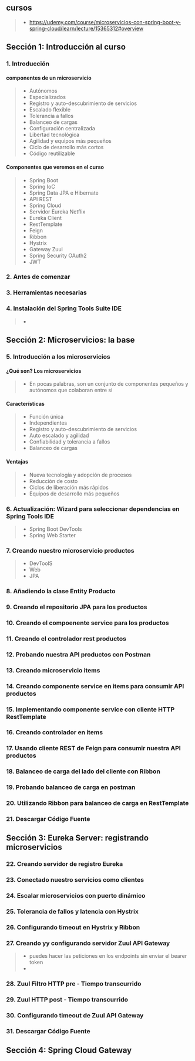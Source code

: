 
## cursos
>- https://udemy.com/course/microservicios-con-spring-boot-y-spring-cloud/learn/lecture/15365312#overview

## Sección 1: Introducción al curso


### 1. Introducción

#### componentes de un microservicio
>- Autónomos
>- Especializados
>- Registro y auto-descubrimiento de servicios
>- Escalado flexible
>- Tolerancia a fallos
>- Balanceo de cargas
>- Configuración centralizada
>- Libertad tecnológica
>- Agilidad y equipos más pequeños
>- Ciclo de desarrollo más cortos
>- Código reutilizable

#### Componentes que veremos en el curso
>- Spring Boot
>- Spring IoC
>- Spring Data JPA e Hibernate
>- API REST
>- Spring Cloud
>- Servidor Eureka Netflix
>- Eureka Client
>- RestTemplate
>- Feign
>- Ribbon
>- Hystrix
>- Gateway Zuul
>- Spring Security OAuth2
>- JWT


### 2. Antes de comenzar


### 3. Herramientas necesarias


### 4. Instalación del Spring Tools Suite IDE
>- 

## Sección 2: Microservicios: la base

### 5. Introducción a los microservicios

#### ¿Qué son? Los microservicios
>- En pocas palabras, son un conjunto de componentes pequeños y autónomos que colaboran entre si

#### Características
>- Función única
>- Independientes
>- Registro y auto-descubrimiento de servicios
>- Auto escalado y agilidad
>- Confiabilidad y tolerancia a fallos
>- Balanceo de cargas

#### Ventajas
>- Nueva tecnología y adopción de procesos
>- Reducción de costo
>- Ciclos de liberación más rápidos
>- Equipos de desarrollo más pequeños


### 6. Actualización: Wizard para seleccionar dependencias en Spring Tools IDE
>- Spring Boot DevTools
>- Spring Web Starter

### 7. Creando nuestro microservicio productos
>- DevToolS
>- Web
>- JPA


### 8. Añadiendo la clase Entity Producto

### 9. Creando el repositorio JPA para los productos

### 10. Creando el compoenente service para los productos

### 11. Creando el controlador rest productos

### 12. Probando nuestra API productos con Postman

### 13. Creando microservicio items

### 14. Creando componente service en items para consumir API productos

### 15. Implementando componente service con cliente HTTP RestTemplate

### 16. Creando controlador en items

### 17. Usando cliente REST de Feign para consumir nuestra API productos

### 18. Balanceo de carga del lado del cliente con Ribbon

### 19. Probando balanceo de carga en postman

### 20. Utilizando Ribbon para balanceo de carga en RestTemplate

### 21. Descargar Código Fuente

## Sección 3: Eureka Server: registrando microservicios

### 22. Creando servidor de registro Eureka

### 23. Conectado nuestro servicios como clientes

### 24. Escalar microservicios con puerto dinámico

### 25. Tolerancia de fallos y latencia con Hystrix

### 26. Configurando timeout en Hystrix y Ribbon

### 27. Creando yy configurando servidor Zuul API Gateway
>- puedes hacer las peticiones en los endpoints sin enviar el bearer token
>- 


### 28. Zuul Filtro HTTP pre - Tiempo transcurrido

### 29. Zuul HTTP post - Tiempo transcurrido

### 30. Configurando timeout de Zuul API Gateway

### 31. Descargar Código Fuente

## Sección 4: Spring Cloud Gateway
















